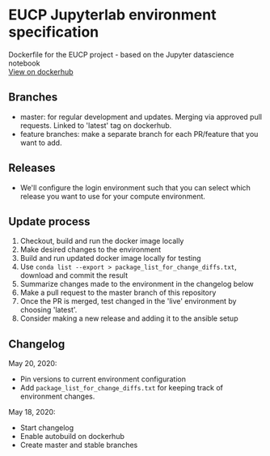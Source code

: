 # EUCP Jupyterlab environment specification
Dockerfile for the EUCP project - based on the Jupyter datascience notebook\
[View on dockerhub](https://hub.docker.com/repository/docker/eucp/notebook/general)

## Branches
- master: for regular development and updates. Merging via approved pull requests. Linked to 'latest' tag on dockerhub.
- feature branches: make a separate branch for each PR/feature that you want to add.

## Releases
- We'll configure the login environment such that you can select which release you want to use for your compute environment.

## Update process
1. Checkout, build and run the docker image locally
1. Make desired changes to the environment
1. Build and run updated docker image locally for testing
1. Use `conda list --export > package_list_for_change_diffs.txt`, download and commit the result
1. Summarize changes made to the environment in the changelog below
1. Make a pull request to the master branch of this repository
1. Once the PR is merged, test changed in the 'live' environment by choosing 'latest'.
1. Consider making a new release and adding it to the ansible setup

## Changelog

May 20, 2020:
- Pin versions to current environment configuration
- Add `package_list_for_change_diffs.txt` for keeping track of environment changes.

May 18, 2020:
- Start changelog
- Enable autobuild on dockerhub
- Create master and stable branches
